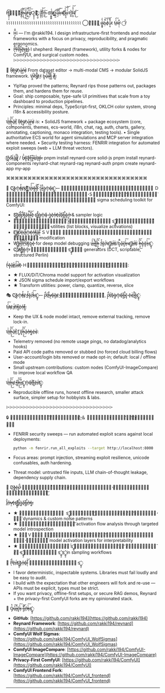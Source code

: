H҉̷̡͇̮̩͔̀̄͠ͅ⎔̴̡͔̦͇͇̋͌t̷̸̲̟̻̽͂͠ͅh̷̶̖̫͎̆̓̚͜͝ȩ̸̢̜̮͋̐͜͠ŗ̵͖̈́̀̎͜͝e̸̷̻̔̏͠⎔̷̧͍̟͇͇̓👋҈̃͏͏̷̛͎̦̱̲ͅ, Į̸̛̳̯̑͗ͅ'̴̟͉̟͋̈́̚͝m̵̞̪̎͜͠ @̷̡̛̮͇̭̳̈́̓⦿̸̡̻̺͈̳̓r̴̡̻̺̀͆͠ą̵͕̤̓̏̚͝k̵̝̀͗͠⦿̵̡̭̯̱̑́̓͝k̶̡̭̯̱̑́̓͝i̶̠̒̈́͆͝1̵̢̲̼̍͘̚9̵͓̰̱̐̈́̌̔͝4̸̗̞̎͜͠

⌇⌇⌇⌇⌇⌇⌇⌇⌇⌇⌇⌇⌇⌇⌇⌇⌇⌇⌇⌇⌇⌇⌇⌇⌇⌇⌇⌇⌇⌇⌇⌇⌇⌇⌇⌇
◯̴̛̖̠̖͖͑̓  Á̵̻̱͇̟̋̓b̷̘̣̀͒̚͝o̸̖̾̓͠͝ů̴̹̰̘͌̓t  M̶̲̓̔͠è̷̛̜̤͌ͅ  ◯̵̛̍̋̕
* H̴͉̙̿̂i — I'm @rakki194. I design infrastructure-first frontends and modular frameworks with a focus on privacy, reproducibility, and pragmatic ergonomics.
* P̷̛͙̿́r̶̦̽͗ơ̴̤͌̽j̴̫̾̚e̵̛̼͊c̶̨͍͜t̶̳̿s̷̮̽ I shepherd: Reynard (framework), utility forks & nodes for ComfyUI, and surgical custom nodes.
⌲⌲⌲⌲⌲⌲⌲⌲⌲⌲⌲⌲⌲⌲⌲⌲⌲⌲⌲⌲⌲⌲⌲⌲⌲⌲⌲⌲⌲⌲⌲⌲

🦊  R̸͎̅ẹ̵̢̀ỹ̸̰̠ǹ̴̜a̴̘̓͜r̶̞̊d̴̖̍ 
From dataset editor → multi-modal CMS → modular SolidJS framework.
W̵̢̲̼̍͘̚h҉̷͉̙̿̂y̸̬̓҉ I b̴̰͓̿̄ů̶̖́͠i̴̠̐̍l̵̛̩͉̐͝t̶̪̺͊ i̸̖̓t̶̪̺͊:
- YipYap proved the patterns; Reynard rips those patterns out, packages them, and hardens them for reuse.
- Goal: ship composable, type-safe UI primitives that scale from a toy dashboard to production pipelines.
- Principles: minimal deps, TypeScript-first, OKLCH color system, strong i18n & accessibility posture.

W̶͐͛͜h̷̶̖̫͎̆̓̚͜͝a̶̭̐t̵̰̾̕ R̸͎̅ẹ̵̢̀ỹ̸̰̠ǹ̴̜a̴̘̓͜r̶̞̊d̴̖̍ *is*:
  • SolidJS framework + package ecosystem (core, components, themes, ecs-world, i18n, chat, rag, auth, charts, gallery, annotating, captioning, monaco integration, testing tools).
  • Single authoritative ECS world for agent simulations and MCP server integration where needed.
  • Security testing harness: FENRIR integration for automated exploit sweeps (web + LLM threat vectors).

I҉̬̲̍n̷̮͎̾s̴̖̽̚ẗ̴̝́ă̵͚̇l̶̻̅̅l̸̮͍̊ / b̸̩̑̉o̴̢̬͝o̸͚̔t̶̹̯͊s̶̹̳̿t̴̜̑r̸̹̈́a̶̛͖p̶̝̓:
  pnpm install reynard-core solid-js
  pnpm install reynard-components reynard-chat reynard-rag reynard-auth
  pnpm create reynard-app my-app

⌘⌘⌘⌘⌘⌘⌘⌘⌘⌘⌘⌘⌘⌘⌘⌘⌘⌘⌘⌘⌘⌘⌘⌘⌘⌘⌘⌘⌘⌘⌘⌘⌘

🐺  C҉̥o̴̪̝̽m̴̬̣̏̕f̴̢̀͒y̸̬̓҉U҉̴̝̳̠̓̃I҉̬̲̍ W̶̲̓̔͠o̴̪̝̽l̵̛̩͉̐͝f̴̢̀͒ Ṩ̵̢̙̹̃̕i̷̺̋̽g̵̰̀m̴̬̣̏̕a̶̭̐s҉̛̞̳̘̱ — Ａ̴̪̝̽Ｄ̴̖̍Ｖ̵̙̽Ａ̶̭̐Ｎ̶̗̾̕Ｃ̶̢̟̏Ｅ̵̙̽Ｄ̴̖̍ ＤＩ̶̠̐̍Ｆ̴̢̀͒Ｆ̴̢̀͒Ｕ̸̖̓Ｓ̷̮̽Ｉ̷̺̋̽Ｏ̴̪̝̽Ｎ̶̗̾̕ ＳＡ̶̭̐Ｍ̴̬̣̏̕Ｐ̷̛͙̿́Ｌ̵̛̩͉̐͝Ｉ̷̺̋̽Ｎ̶̗̾̕Ｇ̵̰̀
ａ̶̭̐ｄ̴̖̍ｖ̵̙̽ａ̶̭̐ｎ̶̗̾̕ｃ̶̢̟̏ｅ̵̙̽ｄ̴̖̍ sigma scheduling toolkit for ComfyUI:
- S҉̛̞̳̘̱c̶̢̟̏r̸̹̈́i̷̺̋̽p̷̛͙̿́t̶̪̺͊a̶̭̐b̴̰͓̿̄l̵̛̩͉̐͝e̵̙̽ s҉̛̞̳̘̱i̷̺̋̽g̵̰̀m̴̬̣̏̕a̶̭̐ g̵̰̀e̵̙̽n̶̗̾̕e̵̙̽r̸̹̈́a̶̭̐t̶̪̺͊i̷̺̋̽o̴̪̝̽n̶̗̾̕ & sampler logic
- Ｍ̴̬̣̏̕ｏ̴̪̝̽ｄ̴̖̍ｅ̵̙̽ｌ̵̛̩͉̐͝ i̷̺̋̽ｎ̶̗̾̕ｔ̶̪̺͊ｒ̸̹̈́ｏ̴̪̝̽ｓ҉̛̞̳̘̱ｐ̷̛͙̿́ｅ̵̙̽ｃ̶̢̟̏ｔ̶̪̺͊ｉ̷̺̋̽ｏ̴̪̝̽ｎ̶̗̾̕ utilities (list blocks, visualize activations)
- E҉̛̞̳̘̱x̸̰̾̕p̷̛͙̿́e̵̙̽r̸̹̈́i̷̺̋̽m̴̬̣̏̕e̵̙̽n̶̗̾̕t̶̪̺͊a̶̭̐l̵̛̩͉̐͝ ＳＶＤ̴̖̍ ａ̶̭̐ｃ̶̢̟̏ｔ̶̪̺͊ｉ̷̺̋̽ｖ̵̙̽ａ̶̭̐ｔ̶̪̺͊ｉ̷̺̋̽ｏ̴̪̝̽ｎ̶̗̾̕ modification
- W҉̛̞̳̘̱o̴̪̝̽l̵̛̩͉̐͝f̴̢̀͒P̷̛͙̿́r̸̹̈́o̴̪̝̽b̴̰͓̿̄e̵̙̽ for deep model debugging w̶̲̓̔͠i̷̺̋̽t̶̪̺͊h̷̶̖̫͎̆̓̚͜͝ f̴̢̀͒o̴̪̝̽r̸̹̈́w҉̛̞̳̘̱a̶̭̐r̸̹̈́d̴̖̍/b̴̰͓̿̄a̶̭̐c̶̢̟̏k̵̝̀͗͠w҉̛̞̳̘̱a̶̭̐r̸̹̈́d̴̖̍ h̷̶̖̫͎̆̓̚͜͝o̴̪̝̽o̴̪̝̽k̵̝̀͗͠s҉̛̞̳̘̱
- C҉̥u̸̖̓s҉̛̞̳̘̱t̶̪̺͊o̴̪̝̽m̴̬̣̏̕ ｎ̶̗̾̕ｏ̴̪̝̽ｉ̷̺̋̽ｓ҉̛̞̳̘̱ｅ̵̙̽ generators (DCT, scriptable, structured Perlin)

F̵̙̈́ȩ̷̟̽a̶̭̐t̸̪̓ů̶̖́͠r̸̹̈́e̵̙̽ ＨＩ̶̠̐̍Ｇ̵̰̀Ｈ̷̶̖̫͎̆̓̚͜͝Ｌ̵̛̩͉̐͝Ｉ̷̺̋̽Ｇ̵̰̀Ｈ̷̶̖̫͎̆̓̚͜͝Ｔ̴̪̺͊Ｓ̷̮̽:
- ★ FLUX/DiT/Chroma model support for activation visualization
- ★ JSON sigma schedule import/export workflows
- ★ Transform utilities: power, clamp, quantize, reverse, slice

🎭 C҉̥o̴̪̝̽m̴̬̣̏̕f̴̢̀͒y̸̬̓҉ f̴̢̀͒o̴̪̝̽r̸̹̈́k̵̝̀͗͠s҉̛̞̳̘̱ — p̷̛͙̿́r̸̹̈́i̷̺̋̽v̶̹̯̕a̶̭̐c̶̢̟̏y̸̬̓҉ Ｆ̴̢̀͒Ｉ̷̺̋̽Ｒ̸̹̈́Ｓ̷̮̽Ｔ̴̪̺͊, p̷̛͙̿́r̸̹̈́a̶̭̐g̵̰̀m̴̬̣̏̕a̶̭̐t̶̪̺͊i̷̺̋̽c̶̢̟̏ e̵̙̽d̴̖̍i̷̺̋̽t̶̪̺͊s҉̛̞̳̘̱

M̶̲̓̔͠y̸̬̓҉ i̸̖̓n̶̗̾̕t̶̪̺͊e̵̙̽n̶̗̾̕t̶̪̺͊:
- Keep the UX & node model intact, remove external tracking, remove lock-in.

W̶͐͛͜h̷̶̖̫͎̆̓̚͜͝a̶̭̐t̵̰̾̕ I҉̬̲̍ c̶̢̟̏h̷̶̖̫͎̆̓̚͜͝a̶̭̐n̶̗̾̕g̵̰̀e̵̙̽d̴̖̍:
- Telemetry removed (no remote usage pings, no datadog/analytics hooks)
- Paid API code paths removed or stubbed (no forced cloud billing flows)  
- User-account/login bits removed or made opt-in; default: local / offline mode
- Small upstream contributions: custom nodes (ComfyUI-ImageCompare) to improve local workflow QA

W̶͐͛͜h̷̶̖̫͎̆̓̚͜͝y̸̬̓҉ t̶̪̺͊h̷̶̖̫͎̆̓̚͜͝i̷̺̋̽s҉̛̞̳̘̱ m̴̬̣̏̕a̶̭̐t̵̰̾̕t̶̪̺͊e̵̙̽r̸̹̈́s҉̛̞̳̘̱:
- Reproducible offline runs, honest offline research, smaller attack surface, simpler setup for hobbyists & labs.

⌲⌲⌲⌲⌲⌲⌲⌲⌲⌲⌲⌲⌲⌲⌲⌲⌲⌲⌲⌲⌲⌲⌲⌲⌲⌲⌲⌲⌲⌲⌲⌲

🔒 Ｓ̷̮̽ｅ̵̙̽ｃ̶̢̟̏ｕ̶̖́͠ｒ̸̹̈́ｉ̷̺̋̽ｔ̶̪̺͊ｙ̸̬̓҉ ＆ Ａ̶̭̐ｎ̶̗̾̕ａ̶̭̐ｌ̵̛̩͉̐͝ｙ̸̬̓҉ｓ̷̮̽ｉ̷̺̋̽ｓ̷̮̽
- FENRIR security sweeps — run automated exploit scans against local deployments:

    ```bash
    python -m fenrir.run_all_exploits --target http://localhost:8000
    ```

- Focus areas: prompt injection, streaming exploit resilience, unicode confusables, auth hardening.
- Threat model: untrusted file inputs, LLM chain-of-thought leakage, dependency supply chain.

🌊 D҉̮ę̷̟̽e̵̙̽p̷̛͙̿́ Ｄ̴̖̍ｉ̷̺̋̽ｆ̴̢̀͒ｆ̴̢̀͒ｕ̸̖̓ｓ̷̮̽ｉ̷̺̋̽ｏ̴̪̝̽ｎ̶̗̾̕ Ｒ̸̹̈́ｅ̵̙̽ｓ̷̮̽ｅ̵̙̽ａ̶̭̐ｒ̸̹̈́ｃ̶̢̟̏ｈ̷̶̖̫͎̆̓̚͜͝

I̷̺̋̽n̶̗̾̕v̶̹̯̕e̵̙̽s҉̛̞̳̘̱t̶̪̺͊i̷̺̋̽g̵̰̀a̶̭̐t̶̪̺͊i̷̺̋̽n̶̗̾̕g̵̰̀:

- ★ Ｓ̷̮̽ｉ̷̺̋̽ｇ̵̰̀ｍ̴̬̣̏̕ａ̶̭̐ ｓ҉̛̞̳̘̱ｃ̶̢̟̏ｈ̷̶̖̫͎̆̓̚͜͝ｅ̵̙̽ｄ̴̖̍ｕ̸̖̓ｌ̵̛̩͉̐͝ｉ̷̺̋̽ｎ̶̗̾̕ｇ̵̰̀ dynamics & custom noise patterns
- ★ Ｎ̶̗̾̕ｅ̵̙̽ｕ̸̖̓ｒ̸̹̈́ａ̶̭̐ｌ̵̛̩͉̐͝ activation flow analysis through targeted model introspection
- ★ Ｓ̷̮̽ＶＤ̴̖̍ ｍ̴̬̣̏̕ａ̶̭̐ｎ̶̗̾̕ｉ̷̺̋̽ｐ̷̛͙̿́ｕ̸̖̓ｌ̵̛̩͉̐͝ａ̶̭̐ｔ̶̪̺͊ｉ̷̺̋̽ｏ̴̪̝̽ｎ̶̗̾̕ ｏ̴̪̝̽ｆ̴̢̀͒ model activation layers for interpretability
- ★ Ａ̶̭̐ｄ̴̖̍ｖ̵̙̽ｅ̵̙̽ｒ̸̹̈́ｓ҉̛̞̳̘̱ａ̶̭̐ｒ̸̹̈́ｉ̷̺̋̽ａ̶̭̐ｌ̵̛̩͉̐͝ ｒ̸̹̈́ｏ̴̪̝̽ｂ̴̰͓̿̄ｕ̸̖̓ｓ҉̛̞̳̘̱ｔ̶̪̺͊ｎ̶̗̾̕ｅ̵̙̽ｓ҉̛̞̳̘̱ｓ҉̛̞̳̘̱ in sampling workflows

🧭 P̷̛͙̿́e̵̙̽r̸̹̈́s҉̛̞̳̘̱o̴̪̝̽n̶̗̾̕a̶̭̐l̵̛̩͉̐͝ ｎ̶̗̾̕ｏ̴̪̝̽ｔ̶̪̺͊ｅ̵̙̽ｓ҉̛̞̳̘̱

- I favor deterministic, inspectable systems. Libraries must fail loudly and be easy to audit.
- I build with the expectation that other engineers will fork and re-use — APIs must be explicit, types must be strict.
- If you want privacy, offline-first setups, or secure RAG demos, Reynard + the privacy-first ComfyUI forks are my opinionated stack.

🔗 Q̶̟̈́̽ů̶̖́͠i̷̺̋̽c̶̢̟̏k̵̝̀͗͠ l̵̛̩͉̐͝i̷̺̋̽n̶̗̾̕k̵̝̀͗͠s҉̛̞̳̘̱

- **GitHub**: [https://github.com/rakki194](https://github.com/rakki194)
- **Reynard Framework**: [https://github.com/rakki194/reynard](https://github.com/rakki194/reynard)
- **ComfyUI Wolf Sigmas**: [https://github.com/rakki194/ComfyUI_WolfSigmas](https://github.com/rakki194/ComfyUI_WolfSigmas)
- **ComfyUI ImageCompare**: [https://github.com/rakki194/ComfyUI-ImageCompare](https://github.com/rakki194/ComfyUI-ImageCompare)
- **Privacy-First ComfyUI**: [https://github.com/rakki194/ComfyUI](https://github.com/rakki194/ComfyUI)
- **ComfyUI Frontend Fork**: [https://github.com/rakki194/ComfyUI_frontend](https://github.com/rakki194/ComfyUI_frontend)

---
